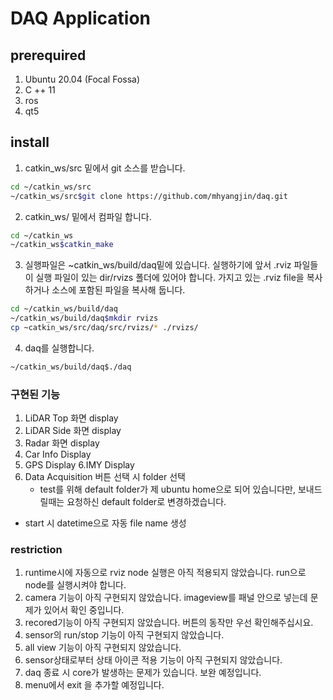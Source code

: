 # DAQ Application

## prerequired
1. Ubuntu 20.04 (Focal Fossa)
2. C ++ 11
3. ros
4. qt5

## install
1. catkin_ws/src 밑에서 git 소스를 받습니다. 

```bash
cd ~/catkin_ws/src
~/catkin_ws/src$git clone https://github.com/mhyangjin/daq.git
```
2. catkin_ws/ 밑에서 컴파일 합니다.

```bash
cd ~/catkin_ws
~/catkin_ws$catkin_make
```

3. 실행파일은 ~catkin_ws/build/daq밑에 있습니다. 
   실행하기에 앞서 .rviz 파일들이 실행 파일이 있는 dir/rvizs 폴더에 있어야 합니다.
   가지고 있는 .rviz file을 복사하거나 소스에 포함된 파일을 복사해 둡니다.

```bash
cd ~/catkin_ws/build/daq
~/catkin_ws/build/daq$mkdir rvizs
cp ~catkin_ws/src/daq/src/rvizs/* ./rvizs/
```

4. daq를 실행합니다.
```bash
~/catkin_ws/build/daq$./daq
```
### 구현된 기능
1. LiDAR Top 화면 display
2. LiDAR Side 화면 display
3. Radar 화면 display
4. Car Info Display
5. GPS Display
6.IMY Display
7. Data Acquisition 버튼 선택 시 folder 선택 
   - test를 위해 default folder가 제 ubuntu home으로 되어 있습니다만, 보내드릴때는 요청하신 default folder로 변경하겠습니다.
  - start 시 datetime으로 자동 file name 생성

### restriction
1. runtime시에 자동으로 rviz node  실행은 아직 적용되지 않았습니다. run으로 node를 실행시켜야 합니다.
2. camera 기능이 아직 구현되지 않았습니다. imageview를 패널 안으로 넣는데 문제가 있어서 확인 중입니다.
3. recored기능이 아직 구현되지 않았습니다. 버튼의 동작만 우선 확인해주십시요.
4. sensor의 run/stop 기능이 아직 구현되지 않았습니다.
5. all view 기능이 아직 구현되지 않았습니다.
6. sensor상태로부터 상태 아이콘 적용 기능이 아직 구현되지 않았습니다.
7. daq 종료 시 core가 발생하는 문제가 있습니다. 보완 예정입니다.
8. menu에서 exit 을 추가할 예정입니다.



